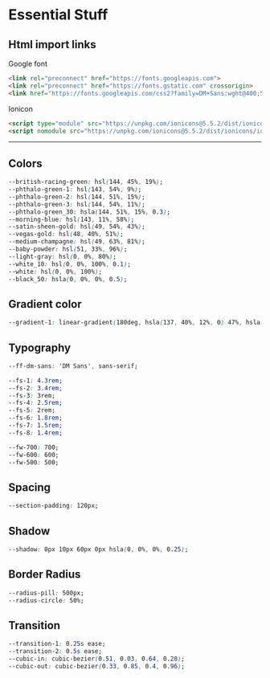 # Essential Stuff

## Html import links

Google font

``` html
<link rel="preconnect" href="https://fonts.googleapis.com">
<link rel="preconnect" href="https://fonts.gstatic.com" crossorigin>
<link href="https://fonts.googleapis.com/css2?family=DM+Sans:wght@400;500;700&display=swap" rel="stylesheet">
```

Ionicon

``` html
<script type="module" src="https://unpkg.com/ionicons@5.5.2/dist/ionicons/ionicons.esm.js"></script>
<script nomodule src="https://unpkg.com/ionicons@5.5.2/dist/ionicons/ionicons.js"></script>
```

---

## Colors

``` css
--british-racing-green: hsl(144, 45%, 19%);
--phthalo-green-1: hsl(143, 54%, 9%);
--phthalo-green-2: hsl(144, 51%, 15%);
--phthalo-green-3: hsl(144, 54%, 11%);
--phthalo-green_30: hsla(144, 51%, 15%, 0.3);
--morning-blue: hsl(143, 11%, 58%);
--satin-sheen-gold: hsl(49, 54%, 43%);
--vegas-gold: hsl(48, 40%, 51%);
--medium-champagne: hsl(49, 63%, 81%);
--baby-powder: hsl(51, 33%, 96%);
--light-gray: hsl(0, 0%, 80%);
--white_10: hsl(0, 0%, 100%, 0.1);
--white: hsl(0, 0%, 100%);
--black_50: hsla(0, 0%, 0%, 0.5);
```

## Gradient color

``` css
--gradient-1: linear-gradient(180deg, hsla(137, 40%, 12%, 0) 47%, hsla(137, 40%, 12%, 0.89) 96%);
```

## Typography

``` css
--ff-dm-sans: 'DM Sans', sans-serif;

--fs-1: 4.3rem;
--fs-2: 3.4rem;
--fs-3: 3rem;
--fs-4: 2.5rem;
--fs-5: 2rem;
--fs-6: 1.8rem;
--fs-7: 1.5rem;
--fs-8: 1.4rem;

--fw-700: 700;
--fw-600: 600;
--fw-500: 500;
```

## Spacing

``` css
--section-padding: 120px;
```

## Shadow

``` css
--shadow: 0px 10px 60px 0px hsla(0, 0%, 0%, 0.25);
```

## Border Radius

``` css
--radius-pill: 500px;
--radius-circle: 50%;
```

## Transition

``` css
--transition-1: 0.25s ease;
--transition-2: 0.5s ease;
--cubic-in: cubic-bezier(0.51, 0.03, 0.64, 0.28);
--cubic-out: cubic-bezier(0.33, 0.85, 0.4, 0.96);
```
